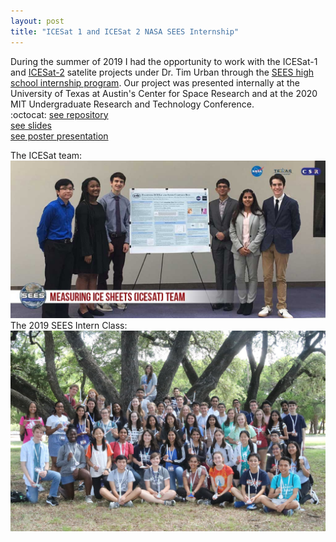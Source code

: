 ```yaml
---
layout: post
title: "ICESat 1 and ICESat 2 NASA SEES Internship"
---
```

During the summer of 2019 I had the opportunity to work with the ICESat-1 and [ICESat-2](https://icesat-2.gsfc.nasa.gov/) satelite projects under Dr. Tim Urban through the [SEES high school internship program](http://www.tsgc.utexas.edu/sees-internship/). 
Our project was presented internally at the University of Texas at Austin's Center for Space Research and at the 2020 MIT Undergraduate Research and Technology Conference.  
:octocat: [see repository](https://github.com/theCydonian/ICESat_data_analysis_tools)  
[see slides](/documents/ICESat_Presentation.pdf)  
[see poster presentation](/documents/ICESat_Poster.pdf)
<!--more-->
The ICESat team:  
![ICESat Team Picture](/pictures/IMG_5855.JPG)  
The 2019 SEES Intern Class:  
![Interns picture](/pictures/IMG_5856.JPG)
